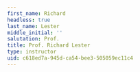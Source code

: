 ```yaml
---
first_name: Richard
headless: true
last_name: Lester
middle_initial: ''
salutation: Prof.
title: Prof. Richard Lester
type: instructor
uid: c618ed7a-945d-ca54-bee3-505059ec11c4
---
```

